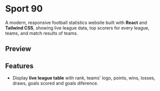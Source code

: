 # Sport 90
A modern, responsive football statistics website built with **React** and **Tailwind CSS**, showing live league data, top scorers for every league, teams, and match results of teams.

## Preview

## Features
- Display **live league table** with rank, teams' logo, points, wins, losses, draws, goals scored and goals diference.
